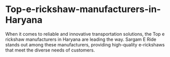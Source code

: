 # Top-e-rickshaw-manufacturers-in-Haryana
When it comes to reliable and innovative transportation solutions, the Top e rickshaw manufacturers in Haryana are leading the way. Sargam E Ride stands out among these manufacturers, providing high-quality e-rickshaws that meet the diverse needs of customers. 

